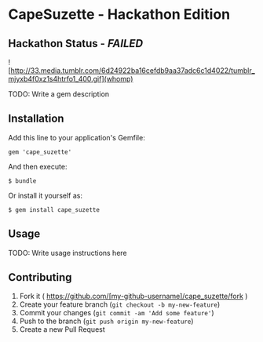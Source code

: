 # CapeSuzette - Hackathon Edition

## Hackathon Status - _FAILED_
![http://33.media.tumblr.com/6d24922ba16cefdb9aa37adc6c1d4022/tumblr_mjyxb4f0xz1s4htrfo1_400.gif](whomp)

TODO: Write a gem description

## Installation

Add this line to your application's Gemfile:

    gem 'cape_suzette'

And then execute:

    $ bundle

Or install it yourself as:

    $ gem install cape_suzette

## Usage

TODO: Write usage instructions here

## Contributing

1. Fork it ( https://github.com/[my-github-username]/cape_suzette/fork )
2. Create your feature branch (`git checkout -b my-new-feature`)
3. Commit your changes (`git commit -am 'Add some feature'`)
4. Push to the branch (`git push origin my-new-feature`)
5. Create a new Pull Request

